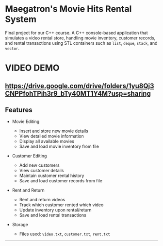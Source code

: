 # Maegatron's Movie Hits Rental System
Final project for our C++ course. 
A C++ console-based application that simulates a video rental store, handling movie inventory, customer records, and rental transactions using STL containers such as `list`, `deque`, `stack`, and `vector`.


# VIDEO DEMO
**https://drive.google.com/drive/folders/1yu8Qj3CNPPfohTPih3r9_bTy40MT1Y4M?usp=sharing**
---

##  Features

- Movie Editing
  - Insert and store new movie details
  - View detailed movie information
  - Display all available movies
  - Save and load movie inventory from file

- Customer Editing
  - Add new customers
  - View customer details
  - Maintain customer rental history
  - Save and load customer records from file

- Rent and Return
  - Rent and return videos
  - Track which customer rented which video
  - Update inventory upon rental/return
  - Save and load rental transactions

- Storage
  - Files used: `video.txt`, `customer.txt`, `rent.txt`

---
